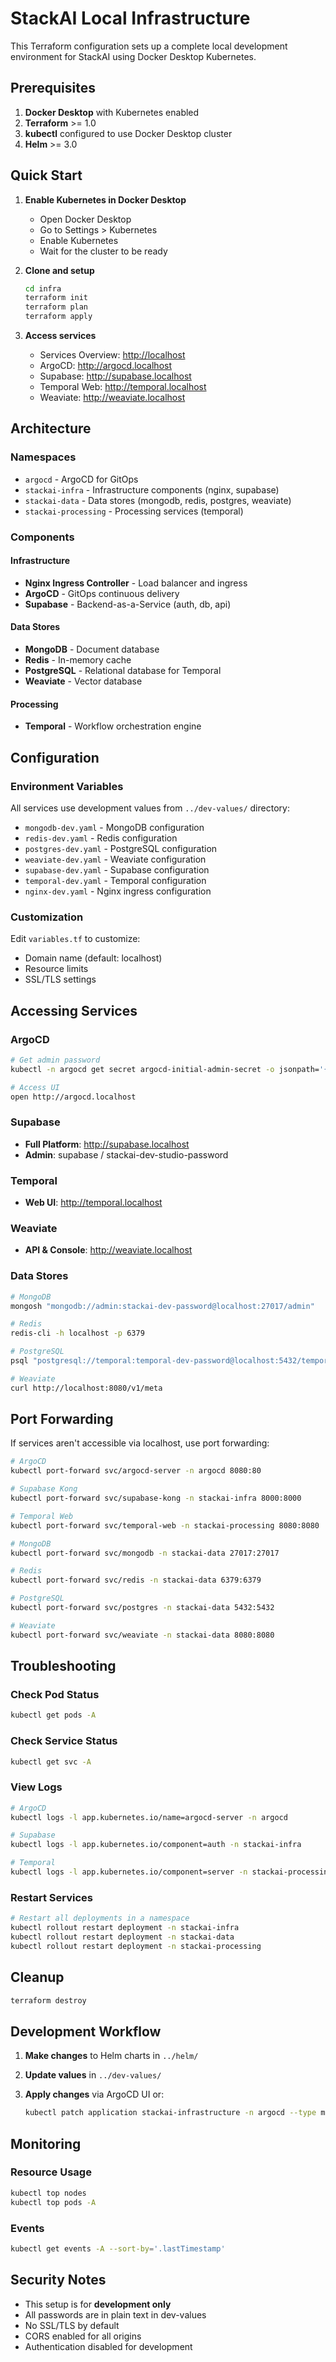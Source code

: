 # StackAI Local Infrastructure

This Terraform configuration sets up a complete local development environment for StackAI using Docker Desktop Kubernetes.

## Prerequisites

1. **Docker Desktop** with Kubernetes enabled
2. **Terraform** >= 1.0
3. **kubectl** configured to use Docker Desktop cluster
4. **Helm** >= 3.0

## Quick Start

1. **Enable Kubernetes in Docker Desktop**
   - Open Docker Desktop
   - Go to Settings > Kubernetes
   - Enable Kubernetes
   - Wait for the cluster to be ready

2. **Clone and setup**

   ```bash
   cd infra
   terraform init
   terraform plan
   terraform apply
   ```

3. **Access services**
   - Services Overview: <http://localhost>
   - ArgoCD: <http://argocd.localhost>
   - Supabase: <http://supabase.localhost>
   - Temporal Web: <http://temporal.localhost>
   - Weaviate: <http://weaviate.localhost>

## Architecture

### Namespaces

- `argocd` - ArgoCD for GitOps
- `stackai-infra` - Infrastructure components (nginx, supabase)
- `stackai-data` - Data stores (mongodb, redis, postgres, weaviate)
- `stackai-processing` - Processing services (temporal)

### Components

#### Infrastructure

- **Nginx Ingress Controller** - Load balancer and ingress
- **ArgoCD** - GitOps continuous delivery
- **Supabase** - Backend-as-a-Service (auth, db, api)

#### Data Stores

- **MongoDB** - Document database
- **Redis** - In-memory cache
- **PostgreSQL** - Relational database for Temporal
- **Weaviate** - Vector database

#### Processing

- **Temporal** - Workflow orchestration engine

## Configuration

### Environment Variables

All services use development values from `../dev-values/` directory:

- `mongodb-dev.yaml` - MongoDB configuration
- `redis-dev.yaml` - Redis configuration
- `postgres-dev.yaml` - PostgreSQL configuration
- `weaviate-dev.yaml` - Weaviate configuration
- `supabase-dev.yaml` - Supabase configuration
- `temporal-dev.yaml` - Temporal configuration
- `nginx-dev.yaml` - Nginx ingress configuration

### Customization

Edit `variables.tf` to customize:

- Domain name (default: localhost)
- Resource limits
- SSL/TLS settings

## Accessing Services

### ArgoCD

```bash
# Get admin password
kubectl -n argocd get secret argocd-initial-admin-secret -o jsonpath='{.data.password}' | base64 -d

# Access UI
open http://argocd.localhost
```

### Supabase

- **Full Platform**: <http://supabase.localhost>
- **Admin**: supabase / stackai-dev-studio-password

### Temporal

- **Web UI**: <http://temporal.localhost>

### Weaviate

- **API & Console**: <http://weaviate.localhost>

### Data Stores

```bash
# MongoDB
mongosh "mongodb://admin:stackai-dev-password@localhost:27017/admin"

# Redis
redis-cli -h localhost -p 6379

# PostgreSQL
psql "postgresql://temporal:temporal-dev-password@localhost:5432/temporal"

# Weaviate
curl http://localhost:8080/v1/meta
```

## Port Forwarding

If services aren't accessible via localhost, use port forwarding:

```bash
# ArgoCD
kubectl port-forward svc/argocd-server -n argocd 8080:80

# Supabase Kong
kubectl port-forward svc/supabase-kong -n stackai-infra 8000:8000

# Temporal Web
kubectl port-forward svc/temporal-web -n stackai-processing 8080:8080

# MongoDB
kubectl port-forward svc/mongodb -n stackai-data 27017:27017

# Redis
kubectl port-forward svc/redis -n stackai-data 6379:6379

# PostgreSQL
kubectl port-forward svc/postgres -n stackai-data 5432:5432

# Weaviate
kubectl port-forward svc/weaviate -n stackai-data 8080:8080
```

## Troubleshooting

### Check Pod Status

```bash
kubectl get pods -A
```

### Check Service Status

```bash
kubectl get svc -A
```

### View Logs

```bash
# ArgoCD
kubectl logs -l app.kubernetes.io/name=argocd-server -n argocd

# Supabase
kubectl logs -l app.kubernetes.io/component=auth -n stackai-infra

# Temporal
kubectl logs -l app.kubernetes.io/component=server -n stackai-processing
```

### Restart Services

```bash
# Restart all deployments in a namespace
kubectl rollout restart deployment -n stackai-infra
kubectl rollout restart deployment -n stackai-data
kubectl rollout restart deployment -n stackai-processing
```

## Cleanup

```bash
terraform destroy
```

## Development Workflow

1. **Make changes** to Helm charts in `../helm/`
2. **Update values** in `../dev-values/`
3. **Apply changes** via ArgoCD UI or:

   ```bash
   kubectl patch application stackai-infrastructure -n argocd --type merge -p '{"operation":{"sync":{"syncStrategy":{"force":true}}}}'
   ```

## Monitoring

### Resource Usage

```bash
kubectl top nodes
kubectl top pods -A
```

### Events

```bash
kubectl get events -A --sort-by='.lastTimestamp'
```

## Security Notes

- This setup is for **development only**
- All passwords are in plain text in dev-values
- No SSL/TLS by default
- CORS enabled for all origins
- Authentication disabled for development
